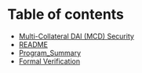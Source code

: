 # Table of contents

* [Multi-Collateral DAI \(MCD\) Security](README.md)
* [README](audit-reports.md)
* [Program\_Summary](bug-bounty-program.md)
* [Formal Verification](formal-verification.md)

